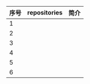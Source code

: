 | 序号  | repositories | 简介  |
|:----| :------------ |:---:|
| 1   ||
| 2   ||
| 3   ||
| 4   ||
| 5   ||
| 6   ||